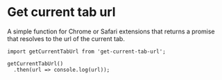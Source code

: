 # Get current tab url

A simple function for Chrome or Safari extensions that returns a promise
that resolves to the url of the current tab.

```
import getCurrentTabUrl from 'get-current-tab-url';

getCurrentTabUrl()
  .then(url => console.log(url));
```
